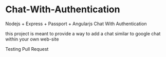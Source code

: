# Chat-With-Authentication
Nodejs + Express + Passport + Angularjs Chat With Authentication

this project is meant to provide a way to add a chat similar to google chat within your own web-site

Testing Pull Request

